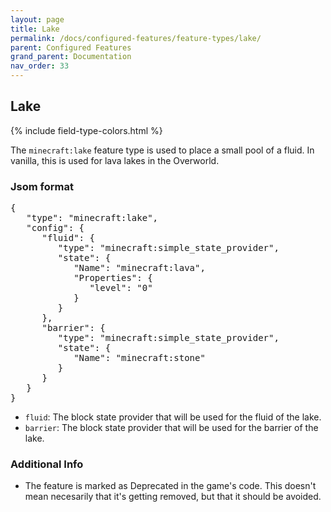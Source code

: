 ```yaml
---
layout: page
title: Lake
permalink: /docs/configured-features/feature-types/lake/
parent: Configured Features
grand_parent: Documentation
nav_order: 33
---
```


## Lake

<head>
    {% include field-type-colors.html %}
</head>

The `minecraft:lake` feature type is used to place a small pool of a fluid. In vanilla, this is used for lava lakes in the Overworld.

### Jsom format

<pre>
{
   "type": "minecraft:lake",
   "config": {
      "fluid": {
         "type": "minecraft:simple_state_provider",
         "state": {
            "Name": "minecraft:lava",
            "Properties": {
               "level": "0"
            }
         }
      },
      "barrier": {
         "type": "minecraft:simple_state_provider",
         "state": {
            "Name": "minecraft:stone"
         }
      }
   }
}
</pre>

* `fluid`: The block state provider that will be used for the fluid of the lake.
* `barrier`: The block state provider that will be used for the barrier of the lake.

### Additional Info

* The feature is marked as Deprecated in the game's code. This doesn't mean necesarily that it's getting removed, but that it should be avoided.